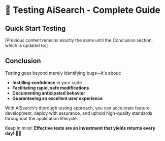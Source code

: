 # 🧪 Testing AiSearch - Complete Guide

## Quick Start Testing

[Previous content remains exactly the same until the Conclusion section, which is updated to:]

## Conclusion

Testing goes beyond merely identifying bugs—it's about:
- **Instilling confidence** in your code
- **Facilitating rapid, safe modifications**
- **Documenting anticipated behavior**
- **Guaranteeing an excellent user experience**

With AiSearch's thorough testing approach, you can accelerate feature development, deploy with assurance, and uphold high-quality standards throughout the application lifecycle.

Keep in mind: **Effective tests are an investment that yields returns every day!** 🧪✅